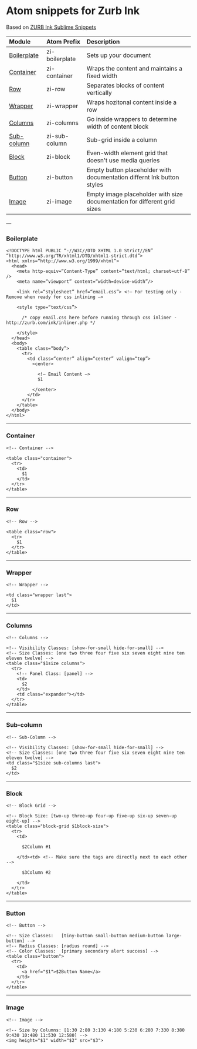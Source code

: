 
# Atom snippets for Zurb Ink

Based on [ZURB Ink Sublime Snippets](https://github.com/christianrojas/zurb-ink-sublime-snippets)

| Module | Atom Prefix | Description  |
|:------------- | :------------- | :----------- |
| [Boilerplate](###Boilerplate) | zi-boilerplate |  Sets up your document |
| [Container](#Container) | zi-container | Wraps the content and maintains a fixed width  |
| [Row](#Row) | zi-row | Separates blocks of content vertically  |
| [Wrapper](#Wrapper) | zi-wrapper | Wraps hozitonal content inside a row  |
| [Columns](#Columns) | zi-columns | Go inside wrappers to determine width of content block  |
| [Sub-column](#Sub-column) | zi-sub-column | Sub-grid inside a column  |
| [Block](#Block) | zi-block | Even-width element grid that doesn't use media queries  |
| [Button](#Button) | zi-button | Empty button placeholder with documentation differnt Ink button styles  |
| [Image](#Image) | zi-image | Empty image placeholder with size documentation for different grid sizes |

—

### Boilerplate
```
<!DOCTYPE html PUBLIC “-//W3C//DTD XHTML 1.0 Strict//EN” “http://www.w3.org/TR/xhtml1/DTD/xhtml1-strict.dtd”>
<html xmlns=“http://www.w3.org/1999/xhtml”>
  <head>
    <meta http-equiv=“Content-Type” content=“text/html; charset=utf-8” />
    <meta name=“viewport” content=“width=device-width”/>

    <link rel=“stylesheet” href=“email.css”> <!— For testing only - Remove when ready for css inlining —>

    <style type=“text/css”>

      /* copy email.css here before running through css inliner - http://zurb.com/ink/inliner.php */

    </style>
  </head>
  <body>
    <table class=“body”>
      <tr>
        <td class=“center” align=“center” valign=“top”>
          <center>

            <!— Email Content —>
            $1

          </center>
        </td>
      </tr>
    </table>
  </body>
</html>
```
---

### Container
```
<!-- Container -->

<table class="container">
  <tr>
    <td>
      $1
    </td>
  </tr>
</table>
```

---

### Row
```
<!-- Row -->

<table class="row">
  <tr>
    $1
  </tr>
</table>
```


---

### Wrapper
```
<!-- Wrapper -->

<td class="wrapper last">
  $1
</td>
```
---

### Columns
```
<!-- Columns -->

<!-- Visibility Classes: [show-for-small hide-for-small] -->
<!-- Size Classes: [one two three four five six seven eight nine ten eleven twelve] -->
<table class="$1size columns">
  <tr>
    <!-- Panel Class: [panel] -->
    <td>
      $2
    </td>
    <td class="expander"></td>
  </tr>
</table>
```
---

### Sub-column
```
<!-- Sub-Column -->

<!-- Visibility Classes: [show-for-small hide-for-small] -->
<!-- Size Classes: [one two three four five six seven eight nine ten eleven twelve] -->
<td class="$1size sub-columns last">
  $2
</td>
```
---

### Block
```
<!-- Block Grid -->

<!-- Block Size: [two-up three-up four-up five-up six-up seven-up eight-up] -->
<table class="block-grid $1block-size">
  <tr>
    <td>

      $2Column #1

    </td><td> <!-- Make sure the tags are directly next to each other -->

      $3Column #2

    </td>
  </tr>
</table>
```
---

### Button
```
<!-- Button -->

<!-- Size Classes:   [tiny-button small-button medium-button large-button] -->
<!-- Radius Classes: [radius round] -->
<!-- Color Classes:  [primary secondary alert success] -->
<table class="button">
  <tr>
    <td>
      <a href="$1">$2Button Name</a>
    </td>
  </tr>
</table>
```
---

### Image
```
<!-- Image -->

<!-- Size by Columns: [1:30 2:80 3:130 4:180 5:230 6:280 7:330 8:380 9:430 10:480 11:530 12:580] -->
<img height="$1" width="$2" src="$3">
```
